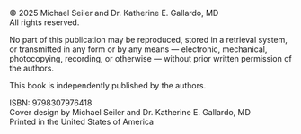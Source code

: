 <div class="copyright-page">

© 2025 Michael Seiler and Dr. Katherine E. Gallardo, MD  
All rights reserved.

No part of this publication may be reproduced, stored in a retrieval system, or transmitted in any form or by any means — electronic, mechanical, photocopying, recording, or otherwise — without prior written permission of the authors.

This book is independently published by the authors.

ISBN: 9798307976418  
Cover design by Michael Seiler and Dr. Katherine E. Gallardo, MD  
Printed in the United States of America

</div>